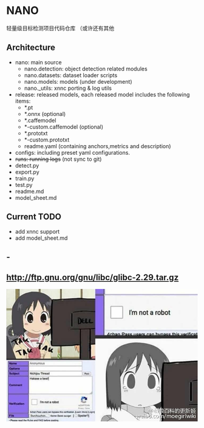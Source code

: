 # NANO
轻量级目标检测项目代码仓库 （或许还有其他


## Architecture
- nano: main source
    - nano.detection: object detection related modules
    - nano.datasets: dataset loader scripts
    - nano.models: models (under development)
    - nano._utils: xnnc porting & log utils
- release: released models, each released model includes the following items:
    - *.pt
    - *.onnx (optional)
    - *.caffemodel
    - *-custom.caffemodel (optional)
    - *.prototxt
    - *-custom.prototxt
    - readme.yaml (containing anchors,metrics and description)
- configs: including preset yaml configurations.
- ~~runs: running logs~~ (not sync to git)
- detect.py
- export.py
- train.py
- test.py
- readme.md
- model_sheet.md

## Current TODO
- add xnnc support
- add model_sheet.md

## -
http://ftp.gnu.org/gnu/libc/glibc-2.29.tar.gz
---

![](nano.jpg)
